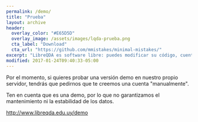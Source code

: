 ```yaml
---
permalink: /demo/
title: "Prueba"
layout: archive
header:
  overlay_color: "#E65D5D"
  overlay_image: /assets/images/lqda-prueba.png
  cta_label: "Download"
  cta_url: "https://github.com/mmistakes/minimal-mistakes/"
excerpt: "LibreQDA es software libre: puedes modificar su código, cuenta con el apoyo de la comunidad de usuarios y es gratuito."
modified: 2017-01-24T09:40:33-05:00
---
```


Por el momento, si quieres probar una versión demo en nuestro propio servidor, tendrás que pedirnos que te creemos una cuenta "manualmente".

Ten en cuenta que es una demo, por lo que no garantizamos el mantenimiento ni la estabilidad de los datos.

http://www.libreqda.edu.uy/demo
